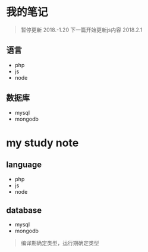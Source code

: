 # 我的笔记
> 暂停更新 2018.-1.20
> 下一篇开始更新js内容 2018.2.1

## 语言
- php
- js
- node

## 数据库
- mysql
- mongodb


# my study note
## language
- php
- js
- node

## database
- mysql
- mongodb

> 编译期确定类型，运行期确定类型